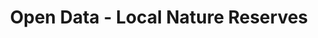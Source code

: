 ---
schema: default
title: Open Data - Local Nature Reserves
organization: Argyll and Bute Council
notes: >-
    LNRs are established in a variety of locations with very varied habitats and species. They must lie wholly within the area of jurisdiction of the local authority which declares them to be reserves. Prior to such declaration, the local authority must own or lease the site or obtain an agreement from the owner. LNRs are generally smaller than NNRs and closer to centres of population. They are frequently provided for the enjoyment and education of local people whose involvement in site management is encouraged.
resources:
  - name: Open Data - Local Nature Reserves FEATURE LAYER
  - url: >-
      
  - format: FEATURE LAYER
license: 
category:

  - Nature
  - Conservation
  - Environment
maintainer: Argyll and Bute Council
maintainer_email: someone@example.com
---